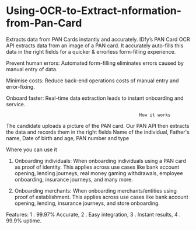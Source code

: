# Using-OCR-to-Extract-nformation-from-Pan-Card


Extracts data from PAN Cards instantly and accurately.
IDfy’s PAN Card OCR API extracts data from an image of a PAN card. It accurately auto-fills this data in the right fields for a quicker & errorless form-filling experience.

Prevent human errors:
    Automated form-filling eliminates errors caused by manual entry of data.

Minimise costs:
   Reduce back-end operations costs of manual entry and error-fixing.

Onboard faster:
   Real-time data extraction leads to instant onboarding and service.

                                                       How it works
                                                       
The candidate uploads a picture of the PAN card. Our PAN API then extracts the data and records them in the right fields
           Name of the individual,
           Father's name,
           Date of birth and age,
           PAN number and type

Where you can use it
 1. Onboarding individuals:
      When onboarding individuals using a PAN card as proof of identity. This applies across use cases like bank account opening, lending journeys, real money gaming                 withdrawals, employee onboarding, insurance journeys, and many more.
      
 2. Onboarding merchants:
       When onboarding merchants/entities using proof of establishment. This applies across use cases like bank account opening, lending, insurance journeys, and store                onboarding.

Features:
    1 . 99.97% Accurate,
    2 . Easy integration,
    3 . Instant results,
    4 . 99.9% uptime.
